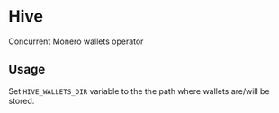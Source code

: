 # Hive

Concurrent Monero wallets operator

## Usage

Set `HIVE_WALLETS_DIR` variable to the the path where wallets are/will be stored.